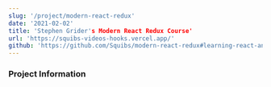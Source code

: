 ```yaml
---
slug: '/project/modern-react-redux'
date: '2021-02-02'
title: 'Stephen Grider's Modern React Redux Course'
url: 'https://squibs-videos-hooks.vercel.app/'
github: 'https://github.com/Squibs/modern-react-redux#learning-react-and-redux-with-stephen-griders-modern-react-with-redux-and-i-threw-typescript-in-for-myself-as-well'
---
```


### Project Information
